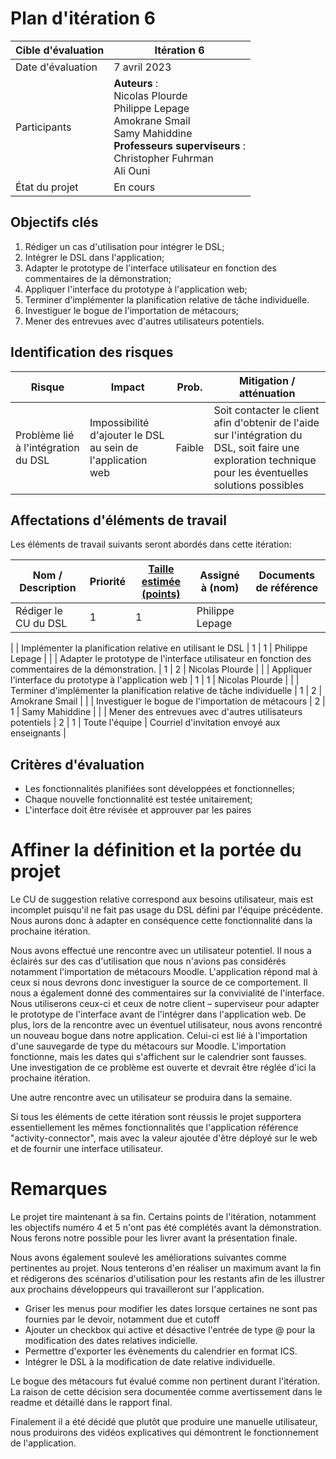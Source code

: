 # Plan d'itération 6

| Cible d'évaluation | Itération 6 |
| --- | --- |
| Date d'évaluation | 7 avril 2023 |
| Participants | **Auteurs** :<br />Nicolas Plourde<br />Philippe Lepage<br />Amokrane Smail<br />Samy Mahiddine <br />**Professeurs superviseurs** : <br />Christopher Fuhrman<br />Ali Ouni |
| État du projet | En cours |

## Objectifs clés

1. Rédiger un cas d'utilisation pour intégrer le DSL;
2. Intégrer le DSL dans l'application;
3. Adapter le prototype de l'interface utilisateur en fonction des commentaires de la démonstration;
4. Appliquer l'interface du prototype à l'application web;
5. Terminer d'implémenter la planification relative de tâche individuelle.
6. Investiguer le bogue de l'importation de métacours;
7. Mener des entrevues avec d'autres utilisateurs potentiels.

## Identification des risques

| **Risque** | **Impact** | **Prob.** | **Mitigation / atténuation**                                                                                                                              |
| --- | --- | --- |-----------------------------------------------------------------------------------------------------------------------------------------------------------|
| Problème lié à l'intégration du DSL | Impossibilité d'ajouter le DSL au sein de l'application web | Faible | Soit contacter le client afin d'obtenir de l'aide sur l'intégration du DSL, soit faire une exploration technique pour les éventuelles solutions possibles |

## Affectations d'éléments de travail

Les éléments de travail suivants seront abordés dans cette itération:

| Nom / Description                                                                                  | Priorité | [Taille estimée (points)](#commentEstimer) | Assigné à (nom) | Documents de référence |
|----------------------------------------------------------------------------------------------------| --- | --- | --- | --- |
| Rédiger le CU du DSL                                                                               | 1 | 1 | Philippe Lepage |
|
| Implémenter la planification relative en utilisant le DSL                                          | 1 | 1 | Philippe Lepage |
|
| Adapter le prototype de l'interface utilisateur en fonction des commentaires de la démonstration.  | 1 | 2 | Nicolas Plourde |
|
| Appliquer l'interface du prototype à l'application web                                             | 1 | 1 | Nicolas Plourde |
|
| Terminer d'implémenter la planification relative de tâche individuelle                             | 1 | 2 | Amokrane Smail |
|
| Investiguer le bogue de l'importation de métacours                                                 | 2 | 1 | Samy Mahiddine |
|
| Mener des entrevues avec d'autres utilisateurs potentiels                                          | 2 | 1 | Toute l'équipe | Courriel d'invitation envoyé aux enseignants |

## Critères d'évaluation

- Les fonctionnalités planifiées sont développées et fonctionnelles;
- Chaque nouvelle fonctionnalité est testée unitairement;
- L'interface doit être révisée et approuver par les paires

# Affiner la définition et la portée du projet

Le CU de suggestion relative correspond aux besoins utilisateur, mais est incomplet puisqu'il ne fait pas usage du DSL défini par l'équipe précédente. Nous aurons donc à adapter en conséquence cette fonctionnalité dans la prochaine itération.

Nous avons effectué une rencontre avec un utilisateur potentiel. Il nous a éclairés sur des cas d'utilisation que nous n'avions pas considérés notamment l'importation de métacours Moodle. L'application répond mal à ceux si nous devrons donc investiguer la source de ce comportement. Il nous a également donné des commentaires sur la convivialité de l'interface. Nous utiliserons ceux-ci et ceux de notre client – superviseur pour adapter le prototype de l'interface avant de l'intégrer dans l'application web. De plus, lors de la rencontre avec un éventuel utilisateur, nous avons rencontré un nouveau bogue dans notre application. Celui-ci est lié à l'importation d'une sauvegarde de type du métacours sur Moodle. L'importation fonctionne, mais les dates qui s'affichent sur le calendrier sont fausses. Une investigation de ce problème est ouverte et devrait être réglée d'ici la prochaine itération.

Une autre rencontre avec un utilisateur se produira dans la semaine.

Si tous les éléments de cette itération sont réussis le projet supportera essentiellement les mêmes fonctionnalités que l'application référence "activity-connector", mais avec la valeur ajoutée d'être déployé sur le web et de fournir une interface utilisateur.

# Remarques

Le projet tire maintenant à sa fin. Certains points de l'itération, notamment les objectifs numéro 4 et 5 n'ont pas été complétés avant la démonstration. Nous ferons notre possible pour les livrer avant la présentation finale.

Nous avons également soulevé les améliorations suivantes comme pertinentes au projet. Nous tenterons d'en réaliser un maximum avant la fin et rédigerons des scénarios d'utilisation pour les restants afin de les illustrer aux prochains développeurs qui travailleront sur l'application.

- Griser les menus pour modifier les dates lorsque certaines ne sont pas fournies par le devoir, notamment due et cutoff
- Ajouter un checkbox qui active et désactive l'entrée de type @ pour la modification des dates relatives indicielle.
- Permettre d'exporter les évènements du calendrier en format ICS.
- Intégrer le DSL à la modification de date relative individuelle.

Le bogue des métacours fut évalué comme non pertinent durant l'itération. La raison de cette décision sera documentée comme avertissement dans le readme et détaillé dans le rapport final.

Finalement il a été décidé que plutôt que produire une manuelle utilisateur, nous produirons des vidéos explicatives qui démontrent le fonctionnement de l'application.